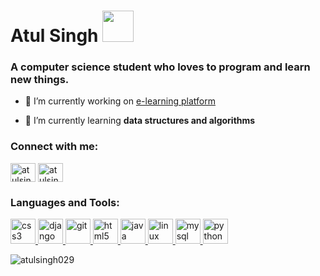 

# Atul Singh <img src="https://github.com/TheDudeThatCode/TheDudeThatCode/blob/master/Assets/Developer.gif" width="50px">
<h3>A computer science student who loves to program and learn new things.</h3>

- 🔭 I’m currently working on [e-learning platform](https://github.com/atulsingh029/e-learning-platform)

- 🌱 I’m currently learning **data structures and algorithms**

<!-- - 👨‍💻 All of my projects are available at [atul.codes](http://atul.codes?r=githubReadme) -->

<h3 align="left">Connect with me:</h3>
<p align="left">
<a href="https://linkedin.com/in/atulsingh29" target="blank"><img align="center" src="https://cdn.jsdelivr.net/npm/simple-icons@3.0.1/icons/linkedin.svg" alt="atulsingh29" height="30" width="40" /></a>
<a href="https://instagram.com/atulsingh.29" target="blank"><img align="center" src="https://cdn.jsdelivr.net/npm/simple-icons@3.0.1/icons/instagram.svg" alt="atulsingh.29" height="30" width="40" /></a>
</p>

<h3 align="left">Languages and Tools:</h3>
<p align="left"> <a href="https://www.w3schools.com/css/" target="_blank"> <img src="https://cdn.svgporn.com/logos/css-3.svg" alt="css3" width="40" height="40"/> </a> <a href="https://www.djangoproject.com/" target="_blank"> <img src="https://cdn.svgporn.com/logos/django.svg" alt="django" width="40" height="40"/> </a> <a href="https://git-scm.com/" target="_blank"> <img src="https://www.vectorlogo.zone/logos/git-scm/git-scm-icon.svg" alt="git" width="40" height="40"/> </a> <a href="https://www.w3.org/html/" target="_blank"> <img src="https://cdn.svgporn.com/logos/html.svg" alt="html5" width="40" height="40"/> </a> <a href="https://www.java.com" target="_blank"> <img src="https://cdn.svgporn.com/logos/java.svg" alt="java" width="40" height="40"/> </a> <a href="https://www.linux.org/" target="_blank"> <img src="https://cdn.svgporn.com/logos/linux.svg" alt="linux" width="40" height="40"/> </a> <a href="https://www.mysql.com/" target="_blank"> <img src="https://cdn.svgporn.com/logos/mysql.svg" alt="mysql" width="40" height="40"/> </a> <a href="https://www.python.org" target="_blank"> <img src="https://cdn.svgporn.com/logos/python.svg" alt="python" width="40" height="40"/> </a> </p>

<p><img align="center" src="https://github-readme-streak-stats.herokuapp.com/?user=atulsingh029&" alt="atulsingh029" /></p>

